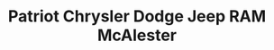 ---
title: "Patriot Chrysler Dodge Jeep RAM McAlester"
url: /mcalester/patriot-chrysler-dodge-jeep-ram-mcalester/
shop: car
---